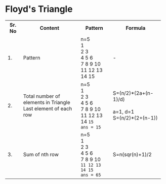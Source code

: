 <html>
  <head>
    <h1>Floyd's Triangle</h1>
  </head>
  <body>
    <table>
      <tr>
        <th>Sr. No</th>
        <th>Content</th>
        <th>Pattern</th>
        <th>Formula</th>
      </tr>
      <tr>
        <td>1.</td>
        <td>Pattern</td>
        <td>n=5<br>1<br>2 3<br>4 5 6<br>7 8 9 10<br>11 12 13 14 15</td>
        <td>-</td>
      </tr>
      <tr>
        <td>2.</td>
        <td>Total number of elements in Triangle<br> Last element of each row</td>
        <td>n=5<br>1<br>2 3<br>4 5 6<br>7 8 9 10<br>11 12 13 14 <code>15</code><br><code>ans = 15</code></td>
        <td>S=(n/2)*(2a+(n-1)/d)<br><br>
          a=1, d=1<br>
          S=(n/2)*(2+(n-1))
        </td>
      </tr>
      <tr>
        <td>3.</td>
        <td>Sum of nth row</td>
        <td>n=5<br>1<br>2 3<br>4 5 6<br>7 8 9 10<br><code>11 12 13 14 15</code><br><code>ans = 65</code></td>
        <td>S=n(sqr(n)+1)/2</td>
      </tr>
    </table>
  </body>
</html>

